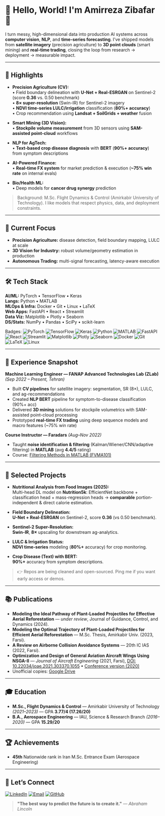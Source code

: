 # 👋 Hello, World! I'm Amirreza Zibafar 🚀

I turn messy, high-dimensional data into production AI systems across **computer vision**, **NLP**, and **time-series forecasting**. I’ve shipped models from **satellite imagery** (precision agriculture) to **3D point clouds** (smart mining) and **real-time trading**, closing the loop from research → deployment → measurable impact.

---

## 🌟 Highlights

- **Precision Agriculture (CV):**  
  • Field boundary delineation with **U-Net + Real-ESRGAN** on Sentinel-2 (score **0.36** vs. 0.50 benchmark)  
  • **8× super-resolution** (Swin-IR) for Sentinel-2 imagery  
  • **NDVI time-series LULC/irrigation** classification (**80%+ accuracy**)  
  • Crop recommendation using **Landsat + SoilGrids + weather** fusion

- **Smart Mining (3D Vision):**  
  • **Stockpile volume measurement** from 3D sensors using **SAM-assisted point-cloud** workflows

- **NLP for AgTech:**  
  • **Text-based crop disease diagnosis** with **BERT** (**90%+ accuracy**) from symptom descriptions

- **AI-Powered Finance:**  
  • **Real-time FX system** for market prediction & execution (**~75% win rate** on internal evals)

- **Bio/Health ML:**  
  • Deep models for **cancer drug synergy** prediction

> Background: M.Sc. Flight Dynamics & Control (Amirkabir University of Technology). I like models that respect physics, data, and deployment constraints.

---

## 🔭 Current Focus

- **Precision Agriculture:** disease detection, field boundary mapping, LULC at scale  
- **3D Vision for Industry:** robust volume/geometry estimation in production  
- **Autonomous Trading:** multi-signal forecasting, latency-aware execution

---

## 🛠️ Tech Stack

**AI/ML:** PyTorch • TensorFlow • Keras  
**Langs:** Python • MATLAB  
**MLOps & Infra:** Docker • Git • Linux • LaTeX  
**Web Apps:** FastAPI • React • Streamlit  
**Data Viz:** Matplotlib • Plotly • Seaborn  
**DS/Stats:** NumPy • Pandas • SciPy • scikit-learn

Badges:
![PyTorch](https://img.shields.io/badge/PyTorch-%23EE4C2C.svg?style=for-the-badge&logo=PyTorch&logoColor=white)
![TensorFlow](https://img.shields.io/badge/TensorFlow-%23FF6F00.svg?style=for-the-badge&logo=TensorFlow&logoColor=white)
![Keras](https://img.shields.io/badge/Keras-%23D00000.svg?style=for-the-badge&logo=Keras&logoColor=white)
![Python](https://img.shields.io/badge/Python-%233776AB.svg?style=for-the-badge&logo=python&logoColor=ffdd54)
![MATLAB](https://img.shields.io/badge/Matlab-%23F7B800.svg?style=for-the-badge&logo=matlab&logoColor=white)
![FastAPI](https://img.shields.io/badge/FastAPI-005571?style=for-the-badge&logo=fastapi)
![React](https://img.shields.io/badge/React-%2300D2FF.svg?style=for-the-badge&logo=react&logoColor=black)
![Streamlit](https://img.shields.io/badge/Streamlit-%23FF4B47.svg?style=for-the-badge&logo=streamlit&logoColor=white)
![Matplotlib](https://img.shields.io/badge/Matplotlib-%23ffffff.svg?style=for-the-badge&logo=Matplotlib&logoColor=black)
![Plotly](https://img.shields.io/badge/Plotly-%233F4F75.svg?style=for-the-badge&logo=plotly&logoColor=white)
![Seaborn](https://img.shields.io/badge/Seaborn-%2323172D.svg?style=for-the-badge&logo=seaborn&logoColor=white)
![Docker](https://img.shields.io/badge/Docker-%2300A4D7.svg?style=for-the-badge&logo=docker&logoColor=white)
![Git](https://img.shields.io/badge/Git-%23F05032.svg?style=for-the-badge&logo=git&logoColor=white)
![LaTeX](https://img.shields.io/badge/LaTeX-%23008080.svg?style=for-the-badge&logo=latex&logoColor=white)
![Linux](https://img.shields.io/badge/Linux-%23FCC624.svg?style=for-the-badge&logo=linux&logoColor=black)

---

## 🧪 Experience Snapshot

**Machine Learning Engineer — FANAP Advanced Technologies Lab (ZLab)** *(Sep 2022 – Present, Tehran)*  
- Built **CV pipelines** for satellite imagery: segmentation, SR (8×), LULC, and ag-recommendations  
- Created **NLP BERT** pipeline for symptom-to-disease classification (90%+ acc)  
- Delivered **3D mining** solutions for stockpile volumetrics with SAM-assisted point-cloud processing  
- Prototyped **real-time FX trading** using deep sequence models and macro features (~75% win rate)

**Course Instructor — Faradars** *(Aug–Nov 2022)*  
- Taught **noise identification & filtering** (Kalman/Wiener/CNN/adaptive filtering) in **MATLAB** (avg **4.4/5** rating)  
- Course: [Filtering Methods in MATLAB (FVMA101)](https://faradars.org/courses/filtering-methods-in-matlab-fvma101)

---

## 🧬 Selected Projects

- **Nutritional Analysis from Food Images (2025):**  
  Multi-head DL model on **Nutrition5k**: EfficientNet backbone + classification head + mass-regression heads → **comparable** portion-independent & direct calorie estimation.

- **Field Boundary Delineation:**  
  **U-Net + Real-ESRGAN** on Sentinel-2, score **0.36** (vs 0.50 benchmark).  

- **Sentinel-2 Super-Resolution:**  
  **Swin-IR**, **8×** upscaling for downstream ag-analytics.

- **LULC & Irrigation Status:**  
  **NDVI time-series** modeling (**80%+** accuracy) for crop monitoring.

- **Crop Disease (Text) with BERT:**  
  **90%+** accuracy from symptom descriptions.

> 👉 Repos are being cleaned and open-sourced. Ping me if you want early access or demos.

---

## 📚 Publications

- **Modeling the Ideal Pathway of Plant-Loaded Projectiles for Effective Aerial Reforestation** — *under review*, Journal of Guidance, Control, and Dynamics (2024).  
- **Modeling the Optimal Trajectory of Plant-Loaded Projectiles for Efficient Aerial Reforestation** — M.Sc. Thesis, Amirkabir Univ. (2023, Farsi).  
- **A Review on Airborne Collision Avoidance Systems** — 20th IC IAS (2022, Farsi).  
- **Optimization and Design of General Aviation Aircraft Wings Using NSGA-II** — *Journal of Aircraft Engineering* (2021, Farsi), [DOI: 10.22034/joae.2021.303370.1055](https://doi.org/10.22034/joae.2021.303370.1055) • [Conference version (2020)](https://civilica.com/doc/1362340/)  
- Unofficial copies: [Google Drive](https://drive.google.com/drive/folders/12n4GRY7kvkGPtKPngPdJ1jpu95YvTVzA?usp=sharing)

---

## 🎓 Education

- **M.Sc., Flight Dynamics & Control** — Amirkabir University of Technology *(2021–2023)* — GPA **3.77/4 (17.26/20)**  
- **B.A., Aerospace Engineering** — IAU, Science & Research Branch *(2016–2020)* — GPA **15.29/20**

---

## 🏆 Achievements

- **45th** Nationwide rank in Iran M.Sc. Entrance Exam (Aerospace Engineering)

---

## 🤝 Let’s Connect

[![LinkedIn](https://img.shields.io/badge/LinkedIn-%230077B5.svg?style=for-the-badge&logo=linkedin&logoColor=white)](https://linkedin.com/in/amirreza-zibafar-725139199)
[![Email](https://img.shields.io/badge/Email-D14836?style=for-the-badge&logo=gmail&logoColor=white)](mailto:amirzibafar1@gmail.com)
[![GitHub](https://img.shields.io/badge/GitHub-000.svg?style=for-the-badge&logo=github&logoColor=white)](https://github.com/AmirrrezaZ)

> **"The best way to predict the future is to create it."** — *Abraham Lincoln*
